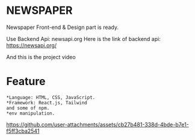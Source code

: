 # NEWSPAPER 

Newspaper Front-end & Design part is ready.

Use Backend Api: newsapi.org
Here is the link of backend api: https://newsapi.org/

And this is the project video

# Feature
    *Language: HTML, CSS, JavaScript.
    *Framework: React.js, Tailwind
    and some of npm.
    *env manipulation.




https://github.com/user-attachments/assets/cb27b481-338d-4bde-b7e1-f5ff3cba2541

